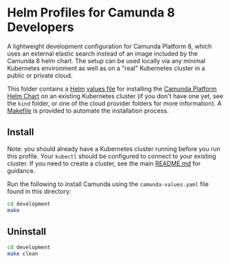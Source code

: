 # Helm Profiles for Camunda 8 Developers

A lightweight development configuration for Camunda Platform 8, which uses an 
external elastic search instead of an image included by the Camunda 8 helm chart.
The setup can be used locally via any minimal Kubernetes environment as well as
 on a "real" Kubernetes cluster in a public or private cloud.

This folder contains a [Helm](https://helm.sh/) [values file](camunda-values.yaml)
for installing the [Camunda Platform Helm Chart](https://helm.camunda.io/)
on an existing Kubernetes cluster (if you don't have one yet,
see the `kind` folder, or one of the cloud provider folders for more information).
A [Makefile](Makefile) is provided to automate the installation process.

## Install

Note: you should already have a Kubernetes cluster running before you run this profile. Your `kubectl` should be configured to connect to your existing cluster. If you need to create a cluster, see the main [README.md](../README.md) for guidance.  

Run the following to install Camunda using the `camunda-values.yaml` file found in this directory: 

```sh
cd development
make
```

## Uninstall
```sh
cd development
make clean
```
